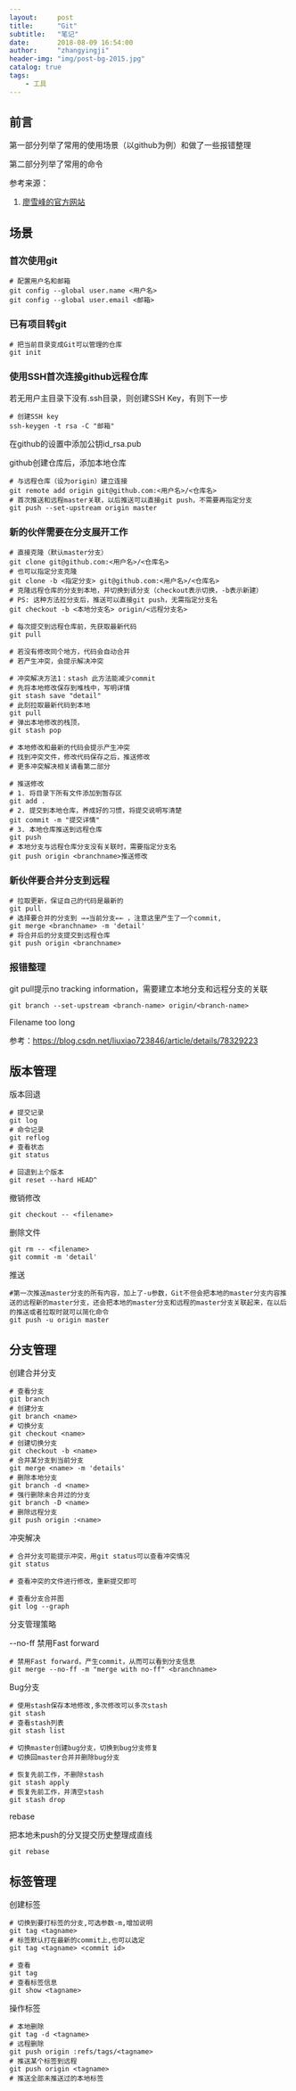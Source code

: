 ```yaml
---
layout:     post
title:      "Git"
subtitle:   "笔记"
date:       2018-08-09 16:54:00
author:     "zhangyingji"
header-img: "img/post-bg-2015.jpg"
catalog: true
tags:
    - 工具
---
```


## 前言

第一部分列举了常用的使用场景（以github为例）和做了一些报错整理

第二部分列举了常用的命令

参考来源：
1. [廖雪峰的官方网站](https://www.liaoxuefeng.com/)

## 场景

### 首次使用git

```
# 配置用户名和邮箱
git config --global user.name <用户名>
git config --global user.email <邮箱>
```

### 已有项目转git

```
# 把当前目录变成Git可以管理的仓库
git init
```

### 使用SSH首次连接github远程仓库

若无用户主目录下没有.ssh目录，则创建SSH Key，有则下一步

```
# 创建SSH key
ssh-keygen -t rsa -C "邮箱"
```

在github的设置中添加公钥id_rsa.pub

github创建仓库后，添加本地仓库

```
# 与远程仓库（设为origin）建立连接
git remote add origin git@github.com:<用户名>/<仓库名>
# 首次推送和远程master关联，以后推送可以直接git push，不需要再指定分支
git push --set-upstream origin master 
```

### 新的伙伴需要在分支展开工作

```
# 直接克隆（默认master分支）
git clone git@github.com:<用户名>/<仓库名>
# 也可以指定分支克隆
git clone -b <指定分支> git@github.com:<用户名>/<仓库名>
# 克隆远程仓库的分支到本地，并切换到该分支（checkout表示切换，-b表示新建）
# PS: 这种方法拉分支后，推送可以直接git push，无需指定分支名
git checkout -b <本地分支名> origin/<远程分支名>

# 每次提交到远程仓库前，先获取最新代码
git pull

# 若没有修改同个地方，代码会自动合并
# 若产生冲突，会提示解决冲突

# 冲突解决方法1：stash 此方法能减少commit
# 先将本地修改保存到堆栈中，写明详情
git stash save "detail"
# 此刻拉取最新代码到本地
git pull
# 弹出本地修改的栈顶，
git stash pop

# 本地修改和最新的代码会提示产生冲突
# 找到冲突文件，修改代码保存之后，推送修改
# 更多冲突解决相关请看第二部分

# 推送修改
# 1. 将目录下所有文件添加到暂存区
git add .
# 2. 提交到本地仓库，养成好的习惯，将提交说明写清楚
git commit -m "提交详情"
# 3. 本地仓库推送到远程仓库
git push
# 本地分支与远程仓库分支没有关联时，需要指定分支名
git push origin <branchname>推送修改
```

### 新伙伴要合并分支到远程

```
# 拉取更新，保证自己的代码是最新的
git pull
# 选择要合并的分支到 →→当前分支←← ，注意这里产生了一个commit,
git merge <branchname> -m 'detail'
# 将合并后的分支提交到远程仓库
git push origin <branchname>
```

### 报错整理

git pull提示no tracking information，需要建立本地分支和远程分支的关联

```
git branch --set-upstream <branch-name> origin/<branch-name>
```

Filename too long

参考：https://blog.csdn.net/liuxiao723846/article/details/78329223

## 版本管理

版本回退

```
# 提交记录
git log
# 命令记录
git reflog
# 查看状态
git status

# 回退到上个版本
git reset --hard HEAD^
```

撤销修改

```
git checkout -- <filename>
```

删除文件

```
git rm -- <filename>
git commit -m 'detail'
```

推送

```
#第一次推送master分支的所有内容，加上了-u参数，Git不但会把本地的master分支内容推送的远程新的master分支，还会把本地的master分支和远程的master分支关联起来，在以后的推送或者拉取时就可以简化命令
git push -u origin master
```

## 分支管理

创建合并分支

```
# 查看分支
git branch
# 创建分支
git branch <name>
# 切换分支
git checkout <name>
# 创建切换分支
git checkout -b <name>
# 合并某分支到当前分支
git merge <name> -m 'details'
# 删除本地分支
git branch -d <name>
# 强行删除未合并过的分支
git branch -D <name>
# 删除远程分支
git push origin :<name>
```

冲突解决

```
# 合并分支可能提示冲突，用git status可以查看冲突情况
git status

# 查看冲突的文件进行修改，重新提交即可

# 查看分支合并图
git log --graph
```

分支管理策略

--no-ff 禁用Fast forward

```
# 禁用Fast forward，产生commit，从而可以看到分支信息
git merge --no-ff -m "merge with no-ff" <branchname>
```

Bug分支

```
# 使用stash保存本地修改,多次修改可以多次stash
git stash
# 查看stash列表
git stash list

# 切换master创建bug分支，切换到bug分支修复
# 切换回master合并并删除bug分支

# 恢复先前工作，不删除stash
git stash apply
# 恢复先前工作，并清空stash
git stash drop
```

rebase

把本地未push的分叉提交历史整理成直线

```
git rebase
```

## 标签管理

创建标签

```
# 切换到要打标签的分支,可选参数-m,增加说明
git tag <tagname>
# 标签默认打在最新的commit上,也可以选定
git tag <tagname> <commit id>

# 查看
git tag
# 查看标签信息
git show <tagname>
```

操作标签

```
# 本地删除
git tag -d <tagname>
# 远程删除
git push origin :refs/tags/<tagname>
# 推送某个标签到远程
git push origin <tagname>
# 推送全部未推送过的本地标签
```
